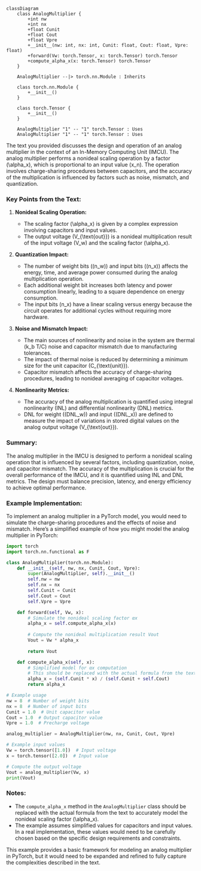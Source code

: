 ```mermaid
classDiagram
    class AnalogMultiplier {
        +int nw
        +int nx
        +float Cunit
        +float Cout
        +float Vpre
        +__init__(nw: int, nx: int, Cunit: float, Cout: float, Vpre: float)
        +forward(Vw: torch.Tensor, x: torch.Tensor) torch.Tensor
        +compute_alpha_x(x: torch.Tensor) torch.Tensor
    }

    AnalogMultiplier --|> torch.nn.Module : Inherits

    class torch.nn.Module {
        +__init__()
    }

    class torch.Tensor {
        +__init__()
    }

    AnalogMultiplier "1" -- "1" torch.Tensor : Uses
    AnalogMultiplier "1" -- "1" torch.Tensor : Uses
```

The text you provided discusses the design and operation of an analog multiplier in the context of an In-Memory Computing Unit (IMCU). The analog multiplier performs a nonideal scaling operation by a factor \(\alpha_x\), which is proportional to an input value \(x_n\). The operation involves charge-sharing procedures between capacitors, and the accuracy of the multiplication is influenced by factors such as noise, mismatch, and quantization.

### Key Points from the Text:

1. **Nonideal Scaling Operation:**
   - The scaling factor \(\alpha_x\) is given by a complex expression involving capacitors and input values.
   - The output voltage \(V_{\text{out}}\) is a nonideal multiplication result of the input voltage \(V_w\) and the scaling factor \(\alpha_x\).

2. **Quantization Impact:**
   - The number of weight bits (\(n_w\)) and input bits (\(n_x\)) affects the energy, time, and average power consumed during the analog multiplication operation.
   - Each additional weight bit increases both latency and power consumption linearly, leading to a square dependence on energy consumption.
   - The input bits \(n_x\) have a linear scaling versus energy because the circuit operates for additional cycles without requiring more hardware.

3. **Noise and Mismatch Impact:**
   - The main sources of nonlinearity and noise in the system are thermal \(k_b T/C\) noise and capacitor mismatch due to manufacturing tolerances.
   - The impact of thermal noise is reduced by determining a minimum size for the unit capacitor \(C_{\text{unit}}\).
   - Capacitor mismatch affects the accuracy of charge-sharing procedures, leading to nonideal averaging of capacitor voltages.

4. **Nonlinearity Metrics:**
   - The accuracy of the analog multiplication is quantified using integral nonlinearity (INL) and differential nonlinearity (DNL) metrics.
   - DNL for weight (\(DNL_w\)) and input (\(DNL_x\)) are defined to measure the impact of variations in stored digital values on the analog output voltage \(V_{\text{out}}\).

### Summary:

The analog multiplier in the IMCU is designed to perform a nonideal scaling operation that is influenced by several factors, including quantization, noise, and capacitor mismatch. The accuracy of the multiplication is crucial for the overall performance of the IMCU, and it is quantified using INL and DNL metrics. The design must balance precision, latency, and energy efficiency to achieve optimal performance.

### Example Implementation:

To implement an analog multiplier in a PyTorch model, you would need to simulate the charge-sharing procedures and the effects of noise and mismatch. Here’s a simplified example of how you might model the analog multiplier in PyTorch:

```python
import torch
import torch.nn.functional as F

class AnalogMultiplier(torch.nn.Module):
    def __init__(self, nw, nx, Cunit, Cout, Vpre):
        super(AnalogMultiplier, self).__init__()
        self.nw = nw
        self.nx = nx
        self.Cunit = Cunit
        self.Cout = Cout
        self.Vpre = Vpre

    def forward(self, Vw, x):
        # Simulate the nonideal scaling factor αx
        alpha_x = self.compute_alpha_x(x)
        
        # Compute the nonideal multiplication result Vout
        Vout = Vw * alpha_x
        
        return Vout

    def compute_alpha_x(self, x):
        # Simplified model for αx computation
        # This should be replaced with the actual formula from the text
        alpha_x = (self.Cunit * x) / (self.Cunit + self.Cout)
        return alpha_x

# Example usage
nw = 8  # Number of weight bits
nx = 8  # Number of input bits
Cunit = 1.0  # Unit capacitor value
Cout = 1.0  # Output capacitor value
Vpre = 1.0  # Precharge voltage

analog_multiplier = AnalogMultiplier(nw, nx, Cunit, Cout, Vpre)

# Example input values
Vw = torch.tensor([1.0])  # Input voltage
x = torch.tensor([2.0])  # Input value

# Compute the output voltage
Vout = analog_multiplier(Vw, x)
print(Vout)
```

### Notes:
- The `compute_alpha_x` method in the `AnalogMultiplier` class should be replaced with the actual formula from the text to accurately model the nonideal scaling factor \(\alpha_x\).
- The example assumes simplified values for capacitors and input values. In a real implementation, these values would need to be carefully chosen based on the specific design requirements and constraints.

This example provides a basic framework for modeling an analog multiplier in PyTorch, but it would need to be expanded and refined to fully capture the complexities described in the text.
